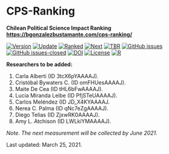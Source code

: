 # CPS-Ranking
**Chilean Political Science Impact Ranking** \
**https://bgonzalezbustamante.com/cps-ranking/**

[![Version](https://img.shields.io/badge/version-v3.2.4-blue.svg)](https://github.com/bgonzalezbustamante/CPS-Ranking/blob/master/changelog.txt) [![Update](https://img.shields.io/badge/latest%20release-March%202021-orange.svg)](https://bgonzalezbustamante.com/cps-ranking/series/2021-03-08-impact-ranking/) [![Ranked](https://img.shields.io/badge/cases%20ranked-153-brightgreen.svg)](https://bgonzalezbustamante.com/cps-ranking/series/2021-03-08-impact-ranking/) [![Next](https://img.shields.io/badge/next%20release-June%202021-red.svg)](https://github.com/bgonzalezbustamante/CPS-Ranking/blob/master/changelog.txt) [![TBR](https://img.shields.io/badge/to%20be%20ranked-8-yellow.svg)](https://github.com/bgonzalezbustamante/CPS-Ranking/blob/master/to-be-ranked.md) [![GitHub issues](https://img.shields.io/github/issues/bgonzalezbustamante/CPS-Ranking.svg)](https://github.com/bgonzalezbustamante/CPS-Ranking/issues/) [![GitHub issues-closed](https://img.shields.io/github/issues-closed/bgonzalezbustamante/CPS-Ranking.svg)](https://github.com/bgonzalezbustamante/CPS-Ranking/issues?q=is%3Aissue+is%3Aclosed) [![DOI](https://img.shields.io/badge/DOI-10.17605%2FOSF.IO%2FC8PRA-blue)](https://doi.org/10.17605/OSF.IO/C8PRA) [![License](https://img.shields.io/badge/license-CC--BY--4.0-black)](https://github.com/bgonzalezbustamante/CPS-Ranking/blob/master/LICENSE.txt) [![R](https://img.shields.io/badge/made%20with-R%20v4.0.2-1f425f.svg)](https://cran.r-project.org/)

**Researchers to be added:**

1. Carla Alberti (ID 3tcX6pYAAAAJ).
2. Cristóbal Bywaters C. (ID omFHUesAAAAJ).
3. Maite De Cea (ID tHL6bFwAAAAJ).
4. Lucia Miranda Leibe (ID PfjSTeUAAAAJ).
5. Carlos Meléndez (ID JD_X4KYAAAAJ.
6. Nerea C. Palma (ID qNc7eZgAAAAJ).
7. Diego Telias (ID ZjxwRK0AAAAJ).
8. Amy L. Atchison (ID LWLkiYMAAAAJ).

*Note. The next measurement will be collected by June 2021.*

Last updated: March 25, 2021.
